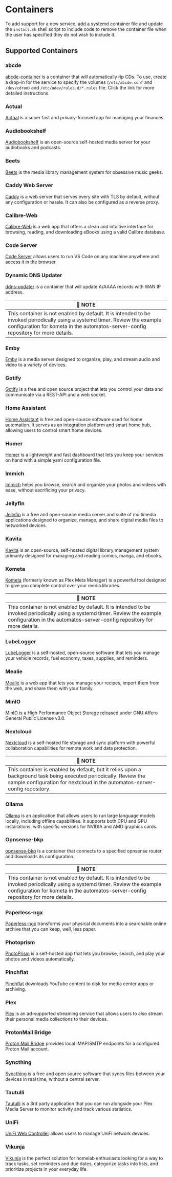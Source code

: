 # Containers

To add support for a new service, add a systemd container file and update the `install.sh` shell script to include code to remove the container file when the user has specified they do not wish to include it.

## Supported Containers

### abcde

[abcde-container](https://github.com/cubt85iz/abcde-container) is a container that will automatically rip CDs. To use, create a drop-in for the service to specify the volumes (`/etc/abcde.conf` and `/dev/cdrom`) and `/etc/udev/rules.d/*.rules` file. Click the link for more detailed instructions.

### Actual

[Actual](https://actualbudget.org) is a super fast and privacy-focused app for managing your finances.

### Audiobookshelf

[Audiobookshelf](https://www.audiobookshelf.org/docs) is an open-source self-hosted media server for your audiobooks and podcasts.

### Beets

[Beets](https://beets.io) is the media library management system for obsessive music geeks.

### Caddy Web Server

[Caddy](https://caddyserver.com) is a web server that serves every site with TLS by default, without any configuration or hassle. It can also be configured as a reverse proxy.

### Calibre-Web

[Calibre-Web](https://github.com/janeczku/calibre-web) is a web app that offers a clean and intuitive interface for browsing, reading, and downloading eBooks using a valid Calibre database.

### Code Server

[Code Server](https://github.com/coder/code-server) allows users to run VS Code on any machine anywhere and access it in the browser.

### Dynamic DNS Updater

[ddns-updater](https://github.com/cubt85iz/ddns-updater.git) is a container that will update A/AAAA records with WAN IP address.

| :memo: **NOTE** |
|--|
| This container is not enabled by default. It is intended to be invoked periodically using a systemd timer. Review the example configuration for kometa in the automatos-server-config repository for more details.|

### Emby

[Emby](https://emby.media) is a media server designed to organize, play, and stream audio and video to a variety of devices.

### Gotify

[Gotify](https://gotify.net) is a free and open source project that lets you control your data and communicate via a REST-API and a web socket.

### Home Assistant

[Home Assistant](https://www.home-assistant.io) is free and open-source software used for home automation. It serves as an integration platform and smart home hub, allowing users to control smart home devices.

### Homer

[Homer](https://github.com/bastienwirtz/homer) is a lightweight and fast dashboard that lets you keep your services on hand with a simple yaml configuration file.

### Immich

[Immich](https://immich.app) helps you browse, search and organize your photos and videos with ease, without sacrificing your privacy.

### Jellyfin

[Jellyfin](https://jellyfin.org) is a free and open-source media server and suite of multimedia applications designed to organize, manage, and share digital media files to networked devices.

### Kavita

[Kavita](https://www.kavitareader.com/) is an open-source, self-hosted digital library management system primarily designed for managing and reading comics, manga, and ebooks.

### Kometa

[Kometa](https://kometa.wiki) (formerly known as Plex Meta Manager) is a powerful tool designed to give you complete control over your media libraries.

| :memo: **NOTE** |
|--|
| This container is not enabled by default. It is intended to be invoked periodically using a systemd timer. Review the example configuration in the automatos-server-config repository for more details.|

### LubeLogger

[LubeLogger](https://lubelogger.com) is a self-hosted, open-source software that lets you manage your vehicle records, fuel economy, taxes, supplies, and reminders.

### Mealie

[Mealie](https://mealie.io) is a web app that lets you manage your recipes, import them from the web, and share them with your family.

### MinIO

[MinIO](https://github.com/minio/minio) is a High Performance Object Storage released under GNU Affero General Public License v3.0.

### Nextcloud

[Nextcloud](https://nextcloud.com) is a self-hosted file storage and sync platform with powerful collaboration capabilities for remote work and data protection.

| :memo: **NOTE** |
|--|
| This container is enabled by default, but it relies upon a background task being executed periodically. Review the sample configuration for nextcloud in the automatos-server-config repository.|

### Ollama

[Ollama](https://github.com/ollama/ollama) is an application that allows users to run large language models locally, including offline capabilities. It supports both CPU and GPU installations, with specific versions for NVIDIA and AMD graphics cards.

### Opnsense-bkp

[opnsense-bkp](https://github.com/cubt85iz/opnsense-bkp.github) is a container that connects to a specified opnsense router and downloads its configuration.

| :memo: **NOTE** |
|--|
| This container is not enabled by default. It is intended to be invoked periodically using a systemd timer. Review the example configuration for kometa in the automatos-server-config repository for more details.|

### Paperless-ngx

[Paperless-ngx](https://docs.paperless-ngx.com/) transforms your physical documents into a searchable online archive that you can keep, well, less paper.

### Photoprism

[PhotoPrism](https://www.photoprism.app) is a self-hosted app that lets you browse, search, and play your photos and videos automatically.

### Pinchflat

[Pinchflat](https://github.com/kieraneglin/pinchflat) downloads YouTube content to disk for media center apps or archiving.

### Plex

[Plex](https://plex.tv) is an ad-supported streaming service that allows users to also stream their personal media collections to their devices.

### ProtonMail Bridge

[Proton Mail Bridge](https://github.com/ProtonMail/proton-bridge) provides local IMAP/SMTP endpoints for a configured Proton Mail account.

### Syncthing

[Syncthing](https://syncthing.net) is a free and open source software that syncs files between your devices in real time, without a central server.

### Tautulli

[Tautulli](https://tautulli.com) is a 3rd party application that you can run alongside your Plex Media Server to monitor activity and track various statistics.

### UniFi

[UniFi Web Controller](https://www.ui.com) allows users to manage UniFi network devices.

### Vikunja

[Vikunja](https://vikunja.io) is the perfect solution for homelab enthusiasts looking for a way to track tasks, set reminders and due dates, categorize tasks into lists, and prioritize projects in your everyday life.
